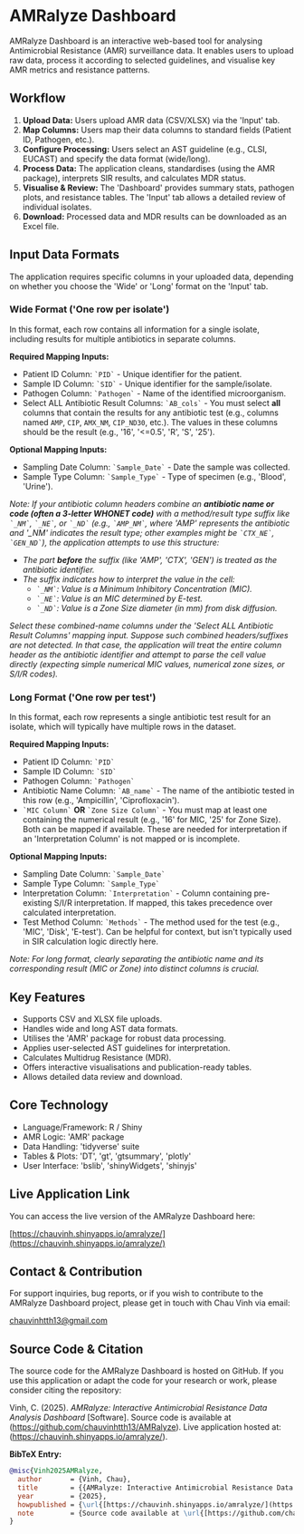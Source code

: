 # AMRalyze Dashboard

AMRalyze Dashboard is an interactive web-based tool for analysing Antimicrobial Resistance (AMR) surveillance data. It enables users to upload raw data, process it according to selected guidelines, and visualise key AMR metrics and resistance patterns.

## Workflow

1.  **Upload Data:** Users upload AMR data (CSV/XLSX) via the 'Input' tab.
2.  **Map Columns:** Users map their data columns to standard fields (Patient ID, Pathogen, etc.).
3.  **Configure Processing:** Users select an AST guideline (e.g., CLSI, EUCAST) and specify the data format (wide/long).
4.  **Process Data:** The application cleans, standardises (using the AMR package), interprets SIR results, and calculates MDR status.
5.  **Visualise & Review:** The 'Dashboard' provides summary stats, pathogen plots, and resistance tables. The 'Input' tab allows a detailed review of individual isolates.
6.  **Download:** Processed data and MDR results can be downloaded as an Excel file.

## Input Data Formats

The application requires specific columns in your uploaded data, depending on whether you choose the 'Wide' or 'Long' format on the 'Input' tab.

### **Wide Format ('One row per isolate')**

In this format, each row contains all information for a single isolate, including results for multiple antibiotics in separate columns.

**Required Mapping Inputs:**

* Patient ID Column: `` `PID` `` - Unique identifier for the patient.
* Sample ID Column: `` `SID` `` - Unique identifier for the sample/isolate.
* Pathogen Column: `` `Pathogen` `` - Name of the identified microorganism.
* Select ALL Antibiotic Result Columns: `` `AB_cols` `` - You must select **all** columns that contain the results for any antibiotic test (e.g., columns named `AMP`, `CIP`, `AMX_NM`, `CIP_ND30`, etc.). The values in these columns should be the result (e.g., '16', '<=0.5', 'R', 'S', '25').

**Optional Mapping Inputs:**

* Sampling Date Column: `` `Sample_Date` `` - Date the sample was collected.
* Sample Type Column: `` `Sample_Type` `` - Type of specimen (e.g., 'Blood', 'Urine').

*Note: If your antibiotic column headers combine an **antibiotic name or code (often a 3-letter WHONET code)** with a method/result type suffix like `` `_NM` ``, `` `_NE` ``, or `` `_ND` `` (e.g., `` `AMP_NM` ``, where 'AMP' represents the antibiotic and '_NM' indicates the result type; other examples might be `` `CTX_NE` ``, `` `GEN_ND` ``), the application attempts to use this structure:*

* *The part **before** the suffix (like 'AMP', 'CTX', 'GEN') is treated as the antibiotic identifier.*
* *The suffix indicates how to interpret the value in the cell:*
    * *`` `_NM` ``: Value is a Minimum Inhibitory Concentration (MIC).*
    * *`` `_NE` ``: Value is an MIC determined by E-test.*
    * *`` `_ND` ``: Value is a Zone Size diameter (in mm) from disk diffusion.*

*Select these combined-name columns under the 'Select ALL Antibiotic Result Columns' mapping input. Suppose such combined headers/suffixes are not detected. In that case, the application will treat the entire column header as the antibiotic identifier and attempt to parse the cell value directly (expecting simple numerical MIC values, numerical zone sizes, or S/I/R codes).*

### **Long Format ('One row per test')**

In this format, each row represents a single antibiotic test result for an isolate, which will typically have multiple rows in the dataset.

**Required Mapping Inputs:**

* Patient ID Column: `` `PID` ``
* Sample ID Column: `` `SID` ``
* Pathogen Column: `` `Pathogen` ``
* Antibiotic Name Column: `` `AB_name` `` - The name of the antibiotic tested in this row (e.g., 'Ampicillin', 'Ciprofloxacin').
* `` `MIC Column` `` **OR** `` `Zone Size Column` `` - You must map at least one containing the numerical result (e.g., '16' for MIC, '25' for Zone Size). Both can be mapped if available. These are needed for interpretation if an 'Interpretation Column' is not mapped or is incomplete.

**Optional Mapping Inputs:**

* Sampling Date Column: `` `Sample_Date` ``
* Sample Type Column: `` `Sample_Type` ``
* Interpretation Column: `` `Interpretation` `` - Column containing pre-existing S/I/R interpretation. If mapped, this takes precedence over calculated interpretation.
* Test Method Column: `` `Methods` `` - The method used for the test (e.g., 'MIC', 'Disk', 'E-test'). Can be helpful for context, but isn't typically used in SIR calculation logic directly here.

*Note: For long format, clearly separating the antibiotic name and its corresponding result (MIC or Zone) into distinct columns is crucial.*

## Key Features

* Supports CSV and XLSX file uploads.
* Handles wide and long AST data formats.
* Utilises the 'AMR' package for robust data processing.
* Applies user-selected AST guidelines for interpretation.
* Calculates Multidrug Resistance (MDR).
* Offers interactive visualisations and publication-ready tables.
* Allows detailed data review and download.

## Core Technology

* Language/Framework: R / Shiny
* AMR Logic: 'AMR' package
* Data Handling: 'tidyverse' suite
* Tables & Plots: 'DT', 'gt', 'gtsummary', 'plotly'
* User Interface: 'bslib', 'shinyWidgets', 'shinyjs'

## Live Application Link

You can access the live version of the AMRalyze Dashboard here:

[https://chauvinh.shinyapps.io/amralyze/](https://chauvinh.shinyapps.io/amralyze/)

## Contact & Contribution

For support inquiries, bug reports, or if you wish to contribute to the AMRalyze Dashboard project, please get in touch with Chau Vinh via email:

[chauvinhtth13@gmail.com](mailto:chauvinhtth13@gmail.com)

## Source Code & Citation

The source code for the AMRalyze Dashboard is hosted on GitHub. If you use this application or adapt the code for your research or work, please consider citing the repository:

Vinh, C. (2025). *AMRalyze: Interactive Antimicrobial Resistance Data Analysis Dashboard* \[Software]. Source code is available at (https://github.com/chauvinhtth13/AMRalyze). Live application hosted at: (https://chauvinh.shinyapps.io/amralyze/).

**BibTeX Entry:**

```bibtex
@misc{Vinh2025AMRalyze,
  author       = {Vinh, Chau},
  title        = {{AMRalyze: Interactive Antimicrobial Resistance Data Analysis Dashboard}},
  year         = {2025},
  howpublished = {\url{[https://chauvinh.shinyapps.io/amralyze/](https://chauvinh.shinyapps.io/amralyze/)}},
  note         = {Source code available at \url{[https://github.com/chauvinhtth13/AMRalyze](https://github.com/chauvinhtth13/AMRalyze)}}
}
